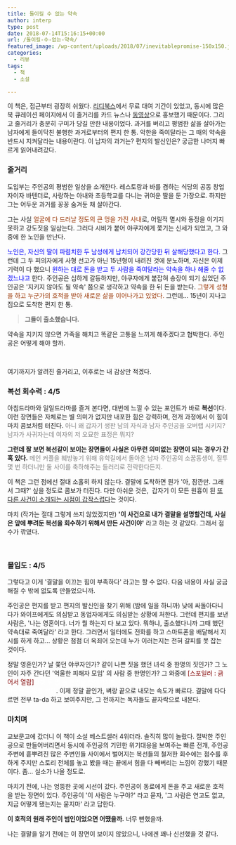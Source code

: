 ```yaml
---
title: 돌이킬 수 없는 약속
author: interp
type: post
date: 2018-07-14T15:16:15+00:00
url: /돌이킬-수-없는-약속/
featured_image: /wp-content/uploads/2018/07/inevitablepromise-150x150.jpg
categories:
  - 리뷰
tags:
  - 책
  - 소설

---
```

이 책은, 접근부터 굉장히 쉬웠다. [리디북스][1]에서 무료 대여 기간이 있었고, 동시에 많은 북 큐레이션 페이지에서 이 줄거리를 카드 뉴스나 [동영상][2]으로 홍보했기 때문이다. 그리고 줄거리가 충분히 구미가 당길 만한 내용이었다. 과거를 버리고 평범한 삶을 살아가는 남자에게 들이닥친 불행한 과거로부터의 편지 한 통. 악한을 죽여달라는 그 때의 약속을 반드시 지켜달라는 내용이란다. 이 남자의 과거는? 편지의 발신인은? 궁금한 나머지 빠르게 읽어내려갔다.

### 줄거리

도입부는 주인공의 평범한 일상을 소개한다. 레스토랑과 바를 겸하는 식당의 공동 창업자이자 바텐더로, 사랑하는 아내와 초등학교를 다니는 귀여운 딸을 둔 가장으로. 하지만 그는 어두운 과거를 꽁꽁 숨겨둔 채 살아간다.

그는 사실 <span style="color: #993300;">얼굴에 다 드러날 정도의 큰 멍을 가진 사내</span>로, 어릴적 멸시와 동정을 이기지 못하고 강도짓을 일삼는다. 그러다 시비가 붙어 야쿠자에게 쫓기는 신세가 되었고, 그 와중에 한 노인을 만난다.

<span style="color: #333399;"><span style="color: #0000ff;">노인은, 자신의 딸이 파렴치한 두 남성에게 납치되어 강간당한 뒤 살해당했다고 한다.</span></span> 그런데 그 두 피의자에게 사형 선고가 아닌 15년형이 내려진 것에 분노하며, 자신은 이제 기력이 다 했으니 <span style="color: #0000ff;">원하는 대로 돈을 받고 두 사람을 죽여달라는 약속을 하나 해줄 수 없겠느냐고</span> 한다. 주인공은 심하게 갈등하지만, 야쿠자에게 붙잡혀 송장이 되기 싫었던 주인공은 '지키지 않아도 될 약속' 쯤으로 생각하고 약속을 한 뒤 돈을 받는다. <span style="color: #993300;">그렇게 성형을 하고 누군가의 호적을 받아 새로운 삶을 이어나가고 있었다. </span>그런데&#8230; 15년이 지나고 집으로 도착한 편지 한 통.

> **그들이 출소했습니다.**

약속을 지키지 않으면 가족을 해치고 똑같은 고통을 느끼게 해주겠다고 협박한다. 주인공은 어떻게 해야 할까.

&nbsp;

여기까지가 알려진 줄거리고, 이후로는 내 감상만 적겠다.

### 복선 회수력 : 4/5

아침드라마와 일일드라마를 즐겨 본다면, 대번에 느낄 수 있는 포인트가 바로 **복선**이다. 이런 장면들은 자체로는 별 의미가 없지만 내포한 힘은 강력하며, 전개 과정에서 이 힘이 마치 콤보처럼 터진다. <span style="color: #000000;"><span style="color: #808080;">아니 왜 갑자기 생판 남의 자식과 남자 주인공을 오버랩 시키지?  남자가 사귀자는데 여자의 저 오묘한 표정은 뭐지?</span> </span>

**그런데 잘 보면 복선같이 보이는 장면들이 사실은 아무런 의미없는 장면이 되는 경우가 간혹 있다.** <span style="color: #808080;">메인 커플을 훼방놓기 위해 유학길에서 돌아온 남자 주인공의 소꿉동생이, 질투 몇 번 하더니만 둘 사이를 축하해주는 들러리로 전락한다든지.</span>

이 책은 그런 점에선 절대 소홀히 하지 않는다. 결말에 도착하면 뭔가 '아, 잠깐만. 그래서 그때?' 싶을 정도로 콤보가 터진다. 다만 아쉬운 것은,  갑자기 이 모든 원흉이 된 <span style="text-decoration: underline;">또 다른 사건이 소개되는 시점이 갑작스럽다</span>는 것이다.

마치 (작가는 절대 그렇게 쓰지 않았겠지만) **'이 사건으로 내가 결말을 설명할건데, 사실은 앞에 뿌려둔 복선을 회수하기 위해서 만든 사건이야'** 라고 하는 것 같았다. 그래서 점수가 깎였다.

&nbsp;

### 몰입도 : 4/5

그렇다고 이게 '결말을 이끄는 힘이 부족하다' 라고는 할 수 없다. 다음 내용이 사실 궁금해질 수 밖에 없도록 만들었으니까.

주인공은 편지를 받고 편지의 발신인을 찾기 위해 (밤에 일을 하니까) 낮에 싸돌아다니다가 와이프에게도 의심받고 동업자에게도 의심받는 상황에 처한다. 그런데 편지를 보낸 사람은, '나는 영혼이다. 너가 뭘 하는지 다 보고 있다. 뭐하냐, 출소했다니까 그때 했던 약속대로 죽여달라' 라고 한다. 그러면서 일터에도 전화를 하고 스마트폰을 배달해서 지시를 하게 하고&#8230; 상황은 점점 더 옥죄어 오는데 누가 이러는지는 전혀 갈피를 못 잡는 것이다.

정말 영혼인가? 날 쫓던 야쿠자인가? 같이 나쁜 짓을 했던 녀석 중 한명의 짓인가? 그 노인이 자주 간다던 '억울한 피해자 모임' 의 사람 중 한명인가? 그 와중에 <span style="color: #800000;">[스포일러 : 긁어서 열람]</span><span style="color: #ffffff;">타겟 두 명 중 한명을 찾아가지만 죽이지 못하고 왔는데, 다음날 살해당하고 자신은 누명을 썼다<span style="color: #000000;">. </span></span>이제 정말 끝인가, 벼랑 끝으로 내모는 속도가 빠르다. 결말에 다다르면 전부 ta-da 하고 보여주지만, 그 전까지는 독자들도 끝자락으로 내몬다.

### 마치며

교보문고에 갔더니 이 책이 소설 베스트셀러 4위더라. 솔직히 많이 놀랐다. 절박한 주인공으로 만들어버리면서 동시에 주인공의 기민한 위기대응을 보여주는 빠른 전개, 주인공 주변에 흩뿌려진 많은 주변인들 사이에서 벌어지는 복선들의 철저한 회수에는 점수를 후하게 주지만 스토리 전체를 놓고 봤을 때는 끝에서 힘을 다 빼버리는 느낌이 강했기 때문이다. 좀&#8230; 실소가 나올 정도로.

마치기 전에, 나는 엉뚱한 곳에 시선이 갔다. 주인공이 동료에게 돈을 주고 새로운 호적을 받는 장면이 있다. 주인공이 '이 사람은 누구야?' 라고 묻자, '그 사람은 연고도 없고, 지금 어떻게 됐는지는 묻지마' 라고 답한다.

**이 호적의 원래 주인이 범인이었으면 어땠을까.** 너무 뻔했을까.
  
나는 결말을 알기 전에는 이 장면이 보이지 않았으니, 나에겐 꽤나 신선했을 것 같다.

 [1]: https://ridibooks.com/v2/Detail?id=1013000004
 [2]: https://www.youtube.com/watch?v=2AZjY5PGPhg